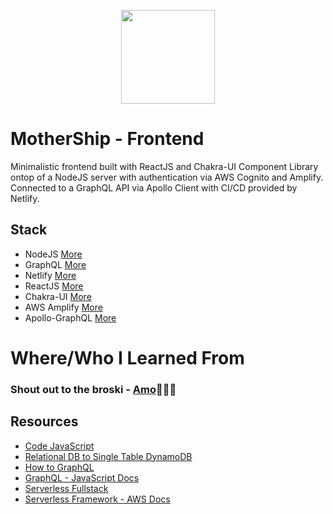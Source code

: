 <p align="center">
<img src="https://zdcohumppa-github-resources.s3.us-east-2.amazonaws.com/mother-ship/motherShip-Frontend.png" width=150px height="150px" />
<p/>

# MotherShip - Frontend

Minimalistic frontend built with ReactJS and Chakra-UI Component Library ontop of a NodeJS server with authentication via AWS Cognito and Amplify. Connected to a GraphQL API via Apollo Client with CI/CD provided by Netlify.

## Stack

 - NodeJS [More](https://nodejs.org/en/)
 - GraphQL [More](https://graphql.org/)
 - Netlify [More](https://netlify.com)
 - ReactJS [More](https://reactjs.org/)
 - Chakra-UI [More](https://chakra-ui.com/)
 - AWS Amplify [More](https://aws-amplify.github.io/)
 - Apollo-GraphQL [More](https://www.apollographql.com)

# Where/Who I Learned From

### Shout out to the broski - [Amo](https://github.com/AmoDinho)👨🏽‍🏭

## Resources

 - [Code JavaScript](https://github.com/pimp-my-book/CodeJavaScript)
 - [Relational DB to Single Table DynamoDB](https://www.trek10.com/blog/dynamodb-single-table-relational-modeling/)
 - [How to GraphQL](https://www.howtographql.com/)
 - [GraphQL - JavaScript Docs](https://graphql.org/graphql-js/)
 - [Serverless Fullstack](https://serverless-stack.com/)
 - [Serverless Framework - AWS Docs](https://serverless.com/framework/docs/providers/aws/)